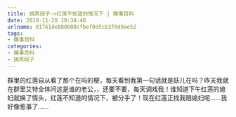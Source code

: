 ```yaml
---
title: 搞笑段子->红莲不知道的情况下 | 糗事百科
date: 2019-11-28 18:34:48
urlname: 01761de880008cfbef0d5cb3f0d9ae52
tags: 
- 糗事百科
categories:
- 糗事百科
- 搞笑段子
---
```

群里的红莲自从看了那个在吗的梗，每天看到我第一句话就是妖儿在吗？昨天我就在群里艾特全体问这是谁的老公，，还要不要，每天调戏我！谁知道下午红莲的媳妇就换了情头，红莲不知道的情况下，被分手了！现在红莲正找我赔媳妇呢……我好像惹事了……


